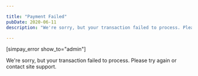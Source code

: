 ```yaml
---

title: "Payment Failed"
pubDate: 2020-06-11
description: "We're sorry, but your transaction failed to process. Please try again or contact site support."

---
```



\[simpay\_error show\_to="admin"\]

We're sorry, but your transaction failed to process. Please try again or contact site support.
